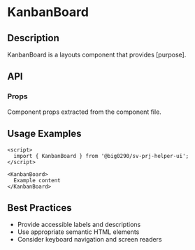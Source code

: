 # KanbanBoard

## Description

KanbanBoard is a layouts component that provides [purpose].

## API

### Props

Component props extracted from the component file.

## Usage Examples

```svelte
<script>
  import { KanbanBoard } from '@big0290/sv-prj-helper-ui';
</script>

<KanbanBoard>
  Example content
</KanbanBoard>
```

## Best Practices

- Provide accessible labels and descriptions
- Use appropriate semantic HTML elements
- Consider keyboard navigation and screen readers
